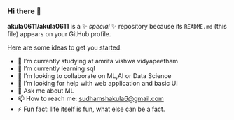 ### Hi there 👋


**akula0611/akula0611** is a ✨ _special_ ✨ repository because its `README.md` (this file) appears on your GitHub profile.

Here are some ideas to get you started:

- 🔭 I’m currently studying at amrita vishwa vidyapeetham 
- 🌱 I’m currently learning sql
- 👯 I’m looking to collaborate on ML,AI or Data Science 
- 🤔 I’m looking for help with web application and basic UI
- 💬 Ask me about ML
- 📫 How to reach me: sudhamshakula6@gmail.com
- ⚡ Fun fact: life itself is fun, what else can be a fact.

